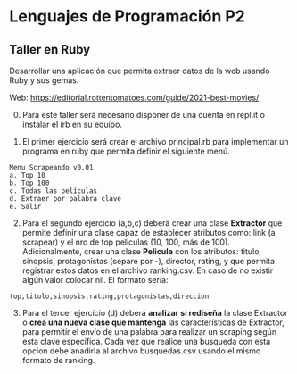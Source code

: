 # Lenguajes de Programación P2
## Taller en Ruby

Desarrollar una aplicación que permita extraer datos de la web usando Ruby y sus gemas.

Web: https://editorial.rottentomatoes.com/guide/2021-best-movies/

0.	Para este taller será necesario disponer de una cuenta en repl.it o instalar el irb en su equipo.

1.	El primer ejercicio será crear el archivo principal.rb para implementar un programa en ruby que permita definir el siguiente menú.
```
Menu Scrapeando v0.01
a. Top 10
b. Top 100
c. Todas las películas
d. Extraer por palabra clave
e. Salir
```

2.	Para el segundo ejercicio (a,b,c) deberá crear una clase **Extractor** que permite definir una clase capaz de establecer  atributos como: link (a scrapear) y el nro de top peliculas (10, 100, más de 100). Adicionalmente, crear una clase **Pelicula** con los atributos: titulo, sinopsis, protagonistas (separe por -), director, rating, y que permita registrar estos datos en el archivo ranking.csv. En caso de no existir algún valor colocar nil. El formato sería:
```
top,titulo,sinopsis,rating,protagonistas,direccion
```

3.	Para el tercer ejercicio (d) deberá **analizar si rediseña** la clase Extractor o **crea una nueva clase que mantenga** las características de Extractor, para permitir el envío de una palabra para realizar un scraping según esta clave específica. Cada vez que realice una busqueda con esta opcion debe anadirla al archivo busquedas.csv usando el mismo formato de ranking.